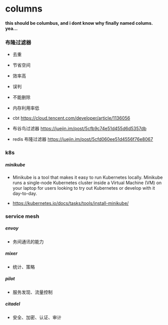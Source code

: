 # columns
#### this should be columbus, and i dont know why finally named colums. yea...


### 布隆过滤器
- 去重
- 节省空间
- 效率高

- 误判
- 不能删除
- 内存利用率低

- cbt https://cloud.tencent.com/developer/article/1136056
- 布谷鸟过滤器 https://juejin.im/post/5cfb9c74e51d455d6d5357db

- redis 布隆过滤器 https://juejin.im/post/5cfd060ee51d4556f76e8067

### k8s

##### minikube

- Minikube is a tool that makes it easy to run Kubernetes locally. Minikube runs a single-node Kubernetes cluster inside a Virtual Machine (VM) on your laptop for users looking to try out Kubernetes or develop with it day-to-day.

- https://kubernetes.io/docs/tasks/tools/install-minikube/

### service mesh

##### envoy

- 务间通讯的能力

##### mixer

- 统计、策略

##### pilot

- 服务发现、流量控制

##### citadel

- 安全、加密、认证、审计
